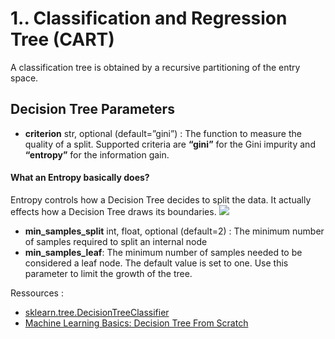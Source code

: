 # 1.. Classification and Regression Tree (CART)
A classification tree is obtained by a recursive partitioning of the entry space.
## Decision Tree Parameters
- **criterion** str, optional (default=”gini”) : The function to measure the quality of a split.
Supported criteria are **“gini”** for the Gini impurity and **“entropy”** for the information gain.
#### What an Entropy basically does?
Entropy controls how a Decision Tree decides to split the data. It actually effects how a Decision Tree draws its boundaries.
![](C:\Users\User\Desktop\4DS\ML\MachineLearningGIT\Capture.JPG)
- **min_samples_split** int, float, optional (default=2) : The minimum number of samples required to split an internal node
- **min_samples_leaf**: The minimum number of samples needed to be considered a leaf node. The default value is set to one. Use this parameter to limit the growth of the tree.











Ressources :
- [sklearn.tree.DecisionTreeClassifier](https://scikit-learn.org/stable/modules/generated/sklearn.tree.DecisionTreeClassifier.html)
- [Machine Learning Basics: Decision Tree From Scratch](https://towardsdatascience.com/machine-learning-basics-descision-tree-from-scratch-part-ii-dee664d46831)

